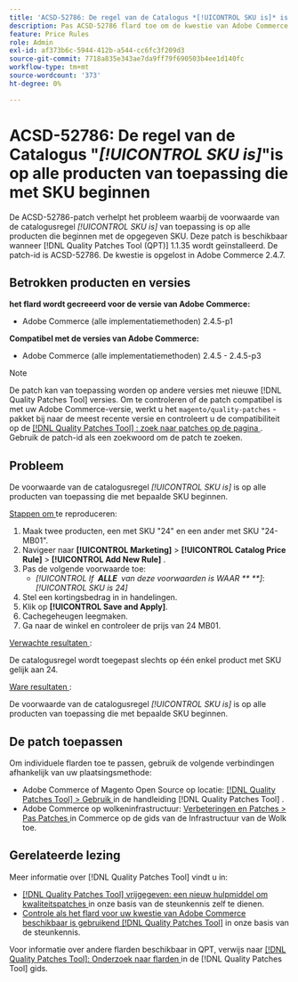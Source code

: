 ```yaml
---
title: 'ACSD-52786: De regel van de Catalogus *[!UICONTROL SKU is]* is op alle producten van toepassing die met SKU beginnen'
description: Pas ACSD-52786 flard toe om de kwestie van Adobe Commerce te bevestigen waar de voorwaarde van de catalogusregel *[!UICONTROL SKU is]* op alle producten van toepassing is die met bepaalde SKU beginnen.
feature: Price Rules
role: Admin
exl-id: af373b6c-5944-412b-a544-cc6fc3f209d3
source-git-commit: 7718a835e343ae7da9ff79f690503b4ee1d140fc
workflow-type: tm+mt
source-wordcount: '373'
ht-degree: 0%

---
```


# ACSD-52786: De regel van de Catalogus &quot;*[!UICONTROL SKU is]*&quot;is op alle producten van toepassing die met SKU beginnen

De ACSD-52786-patch verhelpt het probleem waarbij de voorwaarde van de catalogusregel *[!UICONTROL SKU is]* van toepassing is op alle producten die beginnen met de opgegeven SKU. Deze patch is beschikbaar wanneer [!DNL Quality Patches Tool (QPT)] 1.1.35 wordt geïnstalleerd. De patch-id is ACSD-52786. De kwestie is opgelost in Adobe Commerce 2.4.7.

## Betrokken producten en versies

**het flard wordt gecreeerd voor de versie van Adobe Commerce:**

* Adobe Commerce (alle implementatiemethoden) 2.4.5-p1

**Compatibel met de versies van Adobe Commerce:**

* Adobe Commerce (alle implementatiemethoden) 2.4.5 - 2.4.5-p3

>[!NOTE]
>
>De patch kan van toepassing worden op andere versies met nieuwe [!DNL Quality Patches Tool] versies. Om te controleren of de patch compatibel is met uw Adobe Commerce-versie, werkt u het `magento/quality-patches` -pakket bij naar de meest recente versie en controleert u de compatibiliteit op de [[!DNL Quality Patches Tool] : zoek naar patches op de pagina ](https://experienceleague.adobe.com/tools/commerce-quality-patches/index.html) . Gebruik de patch-id als een zoekwoord om de patch te zoeken.

## Probleem

De voorwaarde van de catalogusregel *[!UICONTROL SKU is]* is op alle producten van toepassing die met bepaalde SKU beginnen.

<u> Stappen om </u> te reproduceren:

1. Maak twee producten, een met SKU &quot;24&quot; en een ander met SKU &quot;24-MB01&quot;.
1. Navigeer naar **[!UICONTROL Marketing]** > **[!UICONTROL Catalog Price Rule]** > **[!UICONTROL Add New Rule]** .
1. Pas de volgende voorwaarde toe:
   * *[!UICONTROL If **&#x200B; ALLE &#x200B;** van deze voorwaarden is WAAR **&#x200B; **]*: *[!UICONTROL SKU is 24]*
1. Stel een kortingsbedrag in in handelingen.
1. Klik op **[!UICONTROL Save and Apply]**.
1. Cachegeheugen leegmaken.
1. Ga naar de winkel en controleer de prijs van 24 MB01.

<u> Verwachte resultaten </u>:

De catalogusregel wordt toegepast slechts op één enkel product met SKU gelijk aan 24.

<u> Ware resultaten </u>:

De voorwaarde van de catalogusregel *[!UICONTROL SKU is]* is op alle producten van toepassing die met bepaalde SKU beginnen.

## De patch toepassen

Om individuele flarden toe te passen, gebruik de volgende verbindingen afhankelijk van uw plaatsingsmethode:

* Adobe Commerce of Magento Open Source op locatie: [[!DNL Quality Patches Tool]  > Gebruik ](https://experienceleague.adobe.com/docs/commerce-operations/tools/quality-patches-tool/usage.html) in de handleiding [!DNL Quality Patches Tool] .
* Adobe Commerce op wolkeninfrastructuur: [ Verbeteringen en Patches > Pas Patches ](https://experienceleague.adobe.com/docs/commerce-cloud-service/user-guide/develop/upgrade/apply-patches.html) in Commerce op de gids van de Infrastructuur van de Wolk toe.

## Gerelateerde lezing

Meer informatie over [!DNL Quality Patches Tool] vindt u in:

* [[!DNL Quality Patches Tool]  vrijgegeven: een nieuw hulpmiddel om kwaliteitspatches ](/help/announcements/adobe-commerce-announcements/magento-quality-patches-released-new-tool-to-self-serve-quality-patches.md) in onze basis van de steunkennis zelf te dienen.
* [ Controle als het flard voor uw kwestie van Adobe Commerce beschikbaar is gebruikend  [!DNL Quality Patches Tool]](/help/support-tools/patches-available-in-qpt-tool/check-patch-for-magento-issue-with-magento-quality-patches.md) in onze basis van de steunkennis.

Voor informatie over andere flarden beschikbaar in QPT, verwijs naar [[!DNL Quality Patches Tool]: Onderzoek naar flarden ](https://experienceleague.adobe.com/tools/commerce-quality-patches/index.html) in de [!DNL Quality Patches Tool] gids.
